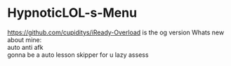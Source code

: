 # HypnoticLOL-s-Menu
https://github.com/cupiditys/iReady-Overload is the og version
Whats new about mine:<br>
auto anti afk<br>
gonna be a auto lesson skipper for u lazy assess
